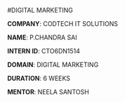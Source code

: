 #DIGITAL MARKETING 

**COMPANY**: CODTECH IT SOLUTIONS

**NAME**: P.CHANDRA SAI

**INTERN ID**: CTO6DN1514

**DOMAIN**: DIGITAL MARKETING 

**DURATION**: 6 WEEKS 

**MENTOR**: NEELA SANTOSH
